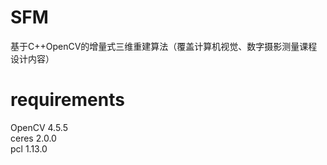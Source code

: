 # SFM
基于C++OpenCV的增量式三维重建算法（覆盖计算机视觉、数字摄影测量课程设计内容）

# requirements
OpenCV 4.5.5  
ceres 2.0.0  
pcl 1.13.0  

